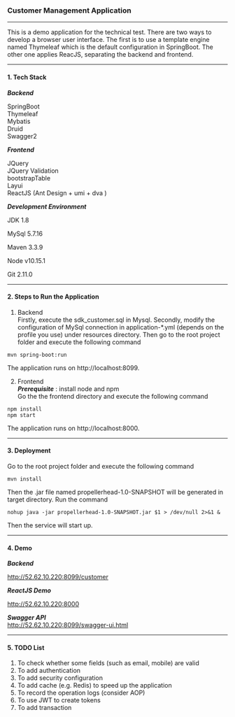 ### Customer Management Application  
***  
This is a demo application for the technical test.  There are two ways to develop a browser user interface. The first is to use a template engine named Thymeleaf which is the default configuration in  SpringBoot. The other one applies ReacJS, separating the backend and frontend. 

***

#### 1. Tech Stack  

***Backend***

SpringBoot  
Thymeleaf  
Mybatis  
Druid  
Swagger2  

***Frontend***

JQuery  
JQuery Validation  
bootstrapTable  
Layui    
ReactJS  (Ant Design + umi + dva )
  
***Development Environment***

JDK 1.8 

MySql 5.7.16

Maven  3.3.9

Node  v10.15.1

Git  2.11.0

***  
#### 2. Steps to Run the Application  
1. Backend  
Firstly, execute the sdk_customer.sql in Mysql. Secondly, modify the configuration of MySql connection in application-*.yml (depends on the profile you use) under resources directory. Then go to the root project folder and execute the following command  
```  
mvn spring-boot:run  
```  
The application runs on http://localhost:8099.  
  
2. Frontend  
***Prerequisite***  : install node and npm  
Go the the frontend directory and execute the following command  
```  
npm install  
npm start  
```  
The application runs on http://localhost:8000.  

*** 
#### 3. Deployment
Go to the root project folder and execute the following command  
```  
mvn install
```  
Then the .jar file named propellerhead-1.0-SNAPSHOT will be generated in target directory. Run the command 
```
nohup java -jar propellerhead-1.0-SNAPSHOT.jar $1 > /dev/null 2>&1 &
```
Then the service will start up.
***
#### 4. Demo 

***Backend***

http://52.62.10.220:8099/customer 

***ReactJS Demo***

http://52.62.10.220:8000

***Swagger API***  
http://52.62.10.220:8099/swagger-ui.html  
***  
#### 5. TODO List  
1. To check whether some fields (such as email, mobile) are valid  
2. To add authentication  
3. To add security configuration  
4. To add cache (e.g. Redis) to speed up the application  
5. To record the operation logs (consider AOP)  
6. To use JWT to create tokens
7. To add transaction